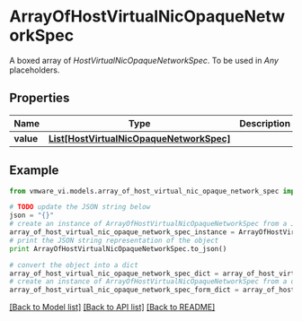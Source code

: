 # ArrayOfHostVirtualNicOpaqueNetworkSpec

A boxed array of *HostVirtualNicOpaqueNetworkSpec*. To be used in *Any* placeholders. 

## Properties
Name | Type | Description | Notes
------------ | ------------- | ------------- | -------------
**value** | [**List[HostVirtualNicOpaqueNetworkSpec]**](HostVirtualNicOpaqueNetworkSpec.md) |  | 

## Example

```python
from vmware_vi.models.array_of_host_virtual_nic_opaque_network_spec import ArrayOfHostVirtualNicOpaqueNetworkSpec

# TODO update the JSON string below
json = "{}"
# create an instance of ArrayOfHostVirtualNicOpaqueNetworkSpec from a JSON string
array_of_host_virtual_nic_opaque_network_spec_instance = ArrayOfHostVirtualNicOpaqueNetworkSpec.from_json(json)
# print the JSON string representation of the object
print ArrayOfHostVirtualNicOpaqueNetworkSpec.to_json()

# convert the object into a dict
array_of_host_virtual_nic_opaque_network_spec_dict = array_of_host_virtual_nic_opaque_network_spec_instance.to_dict()
# create an instance of ArrayOfHostVirtualNicOpaqueNetworkSpec from a dict
array_of_host_virtual_nic_opaque_network_spec_form_dict = array_of_host_virtual_nic_opaque_network_spec.from_dict(array_of_host_virtual_nic_opaque_network_spec_dict)
```
[[Back to Model list]](../README.md#documentation-for-models) [[Back to API list]](../README.md#documentation-for-api-endpoints) [[Back to README]](../README.md)


